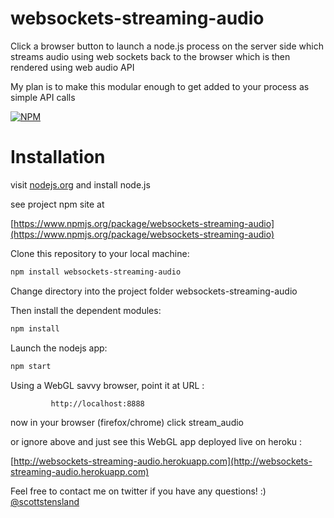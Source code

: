 websockets-streaming-audio
==========================

Click a browser button to launch a node.js process on the server side which streams audio using web sockets back to the browser which is then rendered using web audio API

My plan is to make this modular enough to get added to your process as simple API calls

[![NPM](https://nodei.co/npm/websockets-streaming-audio.png?downloads=true&downloadRank=true&stars=true)](https://nodei.co/npm/websockets-streaming-audio/)

# Installation

visit [nodejs.org](http://nodejs.org) and install node.js

see project npm site at 

[https://www.npmjs.org/package/websockets-streaming-audio](https://www.npmjs.org/package/websockets-streaming-audio)




Clone this repository to your local machine:

```bash
npm install websockets-streaming-audio
```
Change directory into the project folder websockets-streaming-audio

Then install the dependent modules:

```bash
npm install
```


Launch the nodejs app:

```bash
npm start
```


Using a WebGL savvy browser, point it at URL :

```bash
		 http://localhost:8888 
```

now in your browser (firefox/chrome) click stream_audio

or ignore above and just see this WebGL app deployed live on heroku :

[http://websockets-streaming-audio.herokuapp.com](http://websockets-streaming-audio.herokuapp.com)


Feel free to contact me on twitter if you have any questions! :) [@scottstensland](http://twitter.com/scottstensland)



